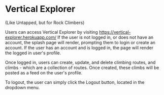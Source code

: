 # Vertical Explorer
(Like Untapped, but for Rock Climbers)

Users can access Vertical Explorer by visiting https://vertical-explorer.herokuapp.com/ If the user is not logged in, or does not have an account, the splash page will render, prompting them to login or create an account. If the user has an account and is logged in, the page will render the logged in user's profile.

Once logged in, users can create, update, and delete climbing routes, and climbs - which are a collection of routes. Once created, these climbs will be posted as a feed on the user's profile.

To logout, the user can simply click the Logout button, located in the dropdown menu.
